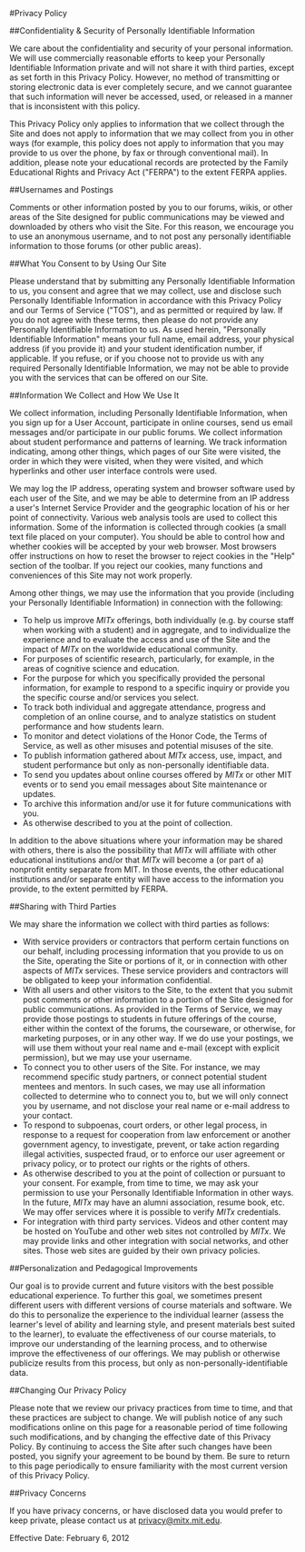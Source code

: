 

#Privacy Policy


##Confidentiality & Security of Personally Identifiable Information



We care about the confidentiality and security of your personal information. We will use commercially reasonable efforts to keep your Personally Identifiable Information private and will not share it with third parties, except as set forth in this Privacy Policy. However, no method of transmitting or storing electronic data is ever completely secure, and we cannot guarantee that such information will never be accessed, used, or released in a manner that is inconsistent with this policy.



This Privacy Policy only applies to information that we collect through the Site and does not apply to information that we may collect from you in other ways (for example, this policy does not apply to information that you may provide to us over the phone, by fax or through conventional mail). In addition, please note your educational records are protected by the Family Educational Rights and Privacy Act ("FERPA") to the extent FERPA applies.


##Usernames and Postings 



Comments or other information posted by you to our forums, wikis, or other areas of the Site designed for public communications may be viewed and downloaded by others who visit the Site. For this reason, we encourage you to use an anonymous username, and to not post any personally identifiable information to those forums (or other public areas).


##What You Consent to by Using Our Site



Please understand that by submitting any Personally Identifiable Information to us, you consent and agree that we may collect, use and disclose such Personally Identifiable Information in accordance with this Privacy Policy and our Terms of Service ("TOS"), and as permitted or required by law. If you do not agree with these terms, then please do not provide any Personally Identifiable Information to us. As used herein, "Personally Identifiable Information" means your full name, email address, your physical address (if you provide it) and your student identification number, if applicable. If you refuse, or if you choose not to provide us with any required Personally Identifiable Information, we may not be able to provide you with the services that can be offered on our Site.


##Information We Collect and How We Use It 



We collect information, including Personally Identifiable Information, when you sign up for a User Account, participate in online courses, send us email messages and/or participate in our public forums. We collect information about student performance and patterns of learning. We track information indicating, among other things, which pages of our Site were visited, the order in which they were visited, when they were visited, and which hyperlinks and other user interface controls were used.



We may log the IP address, operating system and browser software used by each user of the Site, and we may be able to determine from an IP address a user's Internet Service Provider and the geographic location of his or her point of connectivity. Various web analysis tools are used to collect this information. Some of the information is collected through cookies (a small text file placed on your computer). You should be able to control how and whether cookies will be accepted by your web browser. Most browsers offer instructions on how to reset the browser to reject cookies in the "Help" section of the toolbar. If you reject our cookies, many functions and conveniences of this Site may not work properly.



Among other things, we may use the information that you provide (including your Personally Identifiable Information) in connection with the following:



  * To help us improve *MITx* offerings, both individually
     (e.g. by course staff when working with a student) and in
     aggregate, and to individualize the experience and to evaluate
     the access and use of the Site and the impact of *MITx* on
     the worldwide educational community.
  * For purposes of scientific research, particularly, for      example, in the areas of cognitive science and education.
  * For the purpose for which you specifically provided      the personal information, for example to respond to a specific inquiry or      provide you the specific course and/or services you select.
  * To track both individual and aggregate attendance,      progress and completion of an online course, and to analyze statistics on      student performance and how students learn.
  * To monitor and detect violations of the Honor Code, the      Terms of Service, as well as other misuses and potential misuses of the      site.
  * To publish information gathered about *MITx*
     access, use, impact, and student performance but only as non-personally
     identifiable data.
  * To send you updates about online courses offered by *MITx*
     or other MIT events or to send you email messages about Site maintenance
     or updates.
  * To archive this information and/or use it for future      communications with you.
  * As otherwise described to you at the point of      collection.




In addition to the above situations where your information may be shared with others, there is also the possibility that *MITx*
will affiliate with other educational institutions and/or
that *MITx* will become a (or part of a) nonprofit entity
separate from MIT.  In those events, the other educational
institutions and/or separate entity will have access to the
information you provide, to the extent permitted by FERPA.


##Sharing with Third Parties



We may share the information we collect with third parties as follows:



  * With service providers or contractors that perform certain functions on our behalf, including processing information that you provide to us on the Site, operating the Site or portions of it, or in connection with other aspects of *MITx* services. These
service providers and contractors will be obligated to keep your information
confidential.
  * With all users and other visitors to the Site, to the extent that you submit post comments or other information to a portion of the Site designed for public communications. As provided in the Terms of Service, we may provide those postings to students in future offerings of the course, either within the context of the forums, the courseware, or otherwise, for marketing purposes, or in any other way. If we do use your postings, we will use them without your real name and e-mail (except with explicit permission), but we may use your username.
  * To connect you to other users of the Site. For instance, we may recommend specific study partners, or connect potential student mentees and mentors. In such cases, we may use all information collected to determine who to connect you to, but we will only connect you by username, and not disclose your real name or e-mail address to your contact.
  * To respond to subpoenas, court orders, or other legal process, in response to a request for cooperation from law enforcement or another government agency, to investigate, prevent, or take action regarding illegal activities, suspected fraud, or to enforce our user agreement or privacy policy, or to protect our rights or the rights of others.
  * As otherwise described to you at the point of collection or pursuant to your consent. For example, from time to time, we may ask your permission to use your Personally Identifiable Information in other ways. In the future, *MITx* may have an alumni association,
resume book, etc. We may offer services where it is possible to
verify *MITx* credentials.
  * For integration with third party services. Videos and other content may be hosted on YouTube and other web sites not controlled by *MITx*. We may provide links and other integration with social
networks, and other sites. Those web sites are guided by their own
privacy policies.



##Personalization and Pedagogical Improvements



Our goal is to provide current and future visitors with the best possible educational experience. To further this goal, we sometimes present different users with different versions of course materials and software. We do this to personalize the experience to the individual learner (assess the learner's level of ability and learning style, and present materials best suited to the learner), to evaluate the effectiveness of our course materials, to improve our understanding of the learning process, and to otherwise improve the effectiveness of our offerings. We may publish or otherwise publicize results from this process, but only as non-personally-identifiable data.


##Changing Our Privacy Policy



Please note that we review our privacy practices from time to time, and that these practices are subject to change. We will publish notice of any such modifications online on this page for a reasonable period of time following such modifications, and by changing the effective date of this Privacy Policy. By continuing to access the Site after such changes have been posted, you signify your agreement to be bound by them. Be sure to return to this page periodically to ensure familiarity with the most current version of this Privacy Policy.


##Privacy Concerns



If you have privacy concerns, or have disclosed data you would prefer to keep private, please contact us at [privacy@mitx.mit.edu](mailto:privacy@mitx.mit.edu).



Effective Date: February 6, 2012

